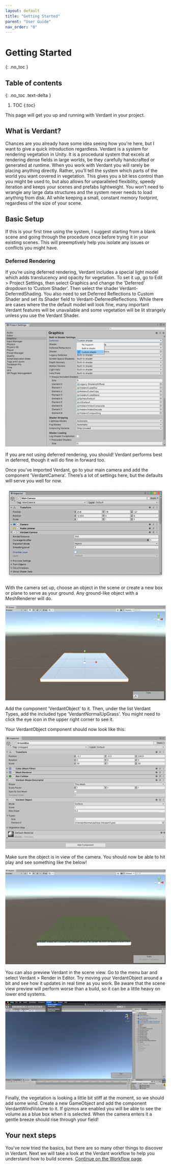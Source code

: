 ```yaml
---
layout: default
title: "Getting Started"
parent: "User Guide"
nav_order: "0"
---
```


# Getting Started
{: .no_toc }

## Table of contents
{: .no_toc .text-delta }

1. TOC
{:toc}

This page will get you up and running with Verdant in your project.

## What is Verdant?

Chances are you already have some idea seeing how you're here, but I want to give a quick introduction regardless. Verdant is a system for rendering vegetation in Unity. It is a procedural system that excels at rendering dense fields in large worlds, be they carefully handcrafted or generated at runtime. When you work with Verdant you will rarely be placing anything directly. Rather, you’ll tell the system which parts of the world you want covered in vegetation. This gives you a bit less control than you might be used to, but also allows for unparalleled flexibility, speedy iteration and keeps your scenes and prefabs lightweight. You won’t need to wrangle any large data structures and the system never needs to load anything from disk. All while keeping a small, constant memory footprint, regardless of the size of your scene.

## Basic Setup

If this is your first time using the system, I suggest starting from a blank scene and going through the procedure once before trying it in your existing scenes. This will preemptively help you isolate any issues or conflicts you might have.

### Deferred Rendering
If you’re using deferred rendering, Verdant includes a special light model which adds translucency and opacity for vegetation. To set it up, go to Edit > Project Settings, then select Graphics and change the ’Deferred’ dropdown to ’Custom Shader’. Then select the shader Verdant-DeferredShading. You also need to set Deferred Reflections to Custom Shader and set its Shader field to Verdant-DeferredReflections. While there are cases where the the default model will look fine, many important Verdant features will be unavailable and some vegetation will be lit strangely unless you use the Verdant Shader.

![Image showing the Unity graphics settings with the Deferred popup open](Media/UnityGraphicsSettings.PNG "Setting the deferred shader")

If you are not using deferred rendering, you should! Verdant performs best in deferred, though it will do fine in forward too.

Once you’ve imported Verdant, go to your main camera and add the component ’VerdantCamera’. There’s a lot of settings here, but the defaults will serve you well for now.

![A GameObject with both a VerdantCamera and a Unity camera component](Media/VerdantCameraAdded.PNG "VerdantCamera added")

With the camera set up, choose an object in the scene or create a new box or plane to serve as your ground. Any ground-like object with a MeshRenderer will do. 

![A box that has been scaled up to (30,1,30) to act as a floor](Media/FlooringBox.PNG "Ground box")

Add the component ’VerdantObject’ to it. Then, under the list Verdant Types, add the included type ’VerdantNormalUpGrass’. You might need to click the eye icon in the upper right corner to see it.

Your VerdantObject component should now look like this:

![A VerdantObject configured with the simple VerdantNormalUpGrass type](Media/AddVerdantObject.PNG "VerdantObject parameters")

Make sure the object is in view of the camera. You should now be able to hit play and see something like the below!

![The previously added box covered in short green grass](Media/GroundWithGrass.PNG "Ground with vegetation")

You can also preview Verdant in the scene view. Go to the menu bar and select Verdant > Render in Editor. Try moving your VerdantObject around a bit and see how it updates in real time as you work. Be aware that the scene view preview will perform worse than a build, so it can be a little heavy on lower end systems.

![The system menu bar with the menu Verdant open and the option Render In Editor Selected](Media/MenuBar.PNG "Menu Bar")

Finally, the vegetation is looking a little bit stiff at the moment, so we should add some wind. Create a new GameObject and add the component VerdantWindVolume to it. If gizmos are enabled you will be able to see the volume as a blue box when it is selected. When the camera enters it a gentle breeze should rise through your field!  

## Your next steps

You've now tried the basics, but there are so many other things to discover in Verdant. Next we will take a look at the Verdant workflow to help you understand how to build scenes. [Continue on the Workflow page](Workflow.html). 
